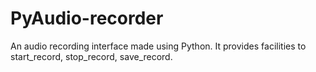# PyAudio-recorder


An audio recording interface made using Python. It provides facilities to start_record, stop_record, save_record. 
